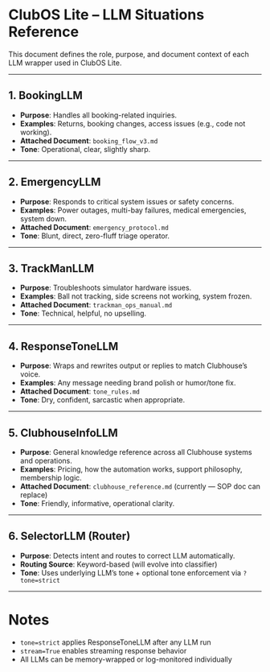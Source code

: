 # ClubOS Lite – LLM Situations Reference

This document defines the role, purpose, and document context of each LLM wrapper used in ClubOS Lite.

---

## 1. BookingLLM

- **Purpose**: Handles all booking-related inquiries.
- **Examples**: Returns, booking changes, access issues (e.g., code not working).
- **Attached Document**: `booking_flow_v3.md`
- **Tone**: Operational, clear, slightly sharp.

---

## 2. EmergencyLLM

- **Purpose**: Responds to critical system issues or safety concerns.
- **Examples**: Power outages, multi-bay failures, medical emergencies, system down.
- **Attached Document**: `emergency_protocol.md`
- **Tone**: Blunt, direct, zero-fluff triage operator.

---

## 3. TrackManLLM

- **Purpose**: Troubleshoots simulator hardware issues.
- **Examples**: Ball not tracking, side screens not working, system frozen.
- **Attached Document**: `trackman_ops_manual.md`
- **Tone**: Technical, helpful, no upselling.

---

## 4. ResponseToneLLM

- **Purpose**: Wraps and rewrites output or replies to match Clubhouse’s voice.
- **Examples**: Any message needing brand polish or humor/tone fix.
- **Attached Document**: `tone_rules.md`
- **Tone**: Dry, confident, sarcastic when appropriate.

---

## 5. ClubhouseInfoLLM

- **Purpose**: General knowledge reference across all Clubhouse systems and operations.
- **Examples**: Pricing, how the automation works, support philosophy, membership logic.
- **Attached Document**: `clubhouse_reference.md` (currently — SOP doc can replace)
- **Tone**: Friendly, informative, operational clarity.

---

## 6. SelectorLLM (Router)

- **Purpose**: Detects intent and routes to correct LLM automatically.
- **Routing Source**: Keyword-based (will evolve into classifier)
- **Tone**: Uses underlying LLM’s tone + optional tone enforcement via `?tone=strict`

---

# Notes

- `tone=strict` applies ResponseToneLLM after any LLM run
- `stream=True` enables streaming response behavior
- All LLMs can be memory-wrapped or log-monitored individually